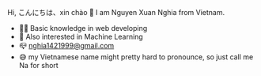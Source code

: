 Hi, こんにちは、xin chào 👋
I am Nguyen Xuan Nghia from Vietnam. 

- 🐱‍👓 Basic knowledge in web developing
- 🧠 Also interested in Machine Learning
- 📪 nghia1421999@gmail.com
- 😅 my Vietnamese name might pretty hard to pronounce, so just call me Na for short
